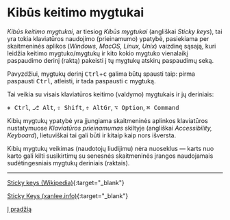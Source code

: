 
# Kibūs keitimo mygtukai

_Kibūs keitimo mygtukai_, ar tiesiog _Kibūs mygtukai_ (angliškai _Sticky keys_), tai yra tokia klaviatūros naudojimo  (prieinamumo) ypatybė, pasiekiama per skaitmeninės aplikos (_Windows, MacOS, Linux, Unix_) vaizdinę sąsają, kuri leidžia keitimo mygtuko/mygtukų ir kito kokio mygtuko vienalaikį paspaudimo derinį (raktą) pakeisti į tų mygtukų atskirų paspaudimų seką.

Pavyzdžiui, mygtukų derinį <kbd>Ctrl</kbd>+<kbd>c</kbd> galima būtų spausti taip: pirma paspausti <kbd>Ctrl</kbd>, atleisti, ir tada paspausti <kbd>c</kbd> mygtuką.

Tai veikia su visais klaviatūros keitimo (valdymo) mygtukais ir jų deriniais:

<kbd>⎈ Ctrl</kbd>, <kbd>⎇ Alt</kbd>, <kbd>⇧ Shift</kbd>, <kbd>⇮ AltGr</kbd>, <kbd>⌥ Option</kbd>, <kbd>⌘ Command</kbd>

Kibių mygtukų ypatybė yra įjungiama skaitmeninės aplinkos klaviatūros nustatymuose _Klaviatūros prieinamumas_ skiltyje (angliškai _Accessibility, Keyboard_), lietuviškai tai gali būti ir kitaip kaip nors išversta.

Kibių mygtukų veikimas (naudotojų liudijimu) nėra nuoseklus — karts nuo karto gali kilti susikirtimų su senesnės skaitmeninės įrangos naudojamais sudėtingesniais mygtukų deriniais (raktais).

-------------------------

[Sticky keys (Wikipedia)](https://en.wikipedia.org/wiki/Sticky_keys){:target="_blank"}

[Sticky Keys (xanlee.info)](http://xahlee.info/kbd/sticky_key.html){:target="_blank"}

[Į pradžią](../README.md)
